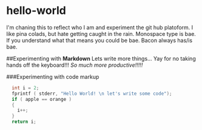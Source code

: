 # hello-world

I'm chaning this to reflect who I am and experiment the git hub platoform. 
I like pina colads, but hate getting caught in the rain. 
Monospace type is bae. If you understand what that means you could be bae. 
Bacon always has/is bae. 

##Experimenting with  **Markdown**
Lets write more things... Yay for no taking hands off the keyboard!!!
_So much more productive!!!!!_

###Experimenting with code markup
````C
  int i = 2;
  fprintf ( stderr, "Hello World! \n let's write some code");
  if ( apple == orange )
  {
    i++;
  }
  return i;
````



